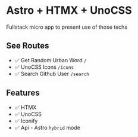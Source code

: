 # Astro + HTMX + UnoCSS

Fullstack micro app to present use of those techs


## See Routes

- ✅ Get Random Urban Word `/`
- ✅ UnoCSS Icons `/icons`
- ✅ Search Github User `/search`

## Features

- ✅ HTMX
- ✅ UnoCSS
- ✅ Iconify
- ✅ Api - Astro `hybrid` mode